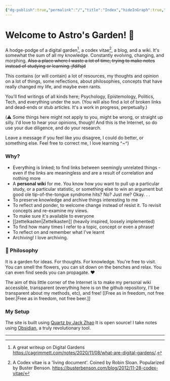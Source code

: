 ```yaml
---
{"dg-publish":true,"permalink":"/","title":"Index","hideInGraph":true,"pinned":true,"tags":["gardenEntry","gardenEntry","gardenEntry"]}
---
```




# Welcome to Astro's Garden! 🌱

A hodge-podge of a digital garden[^digitalgarden], a codex vitae[^codex], a blog, and a wiki.  It's somewhat the sum of all my knowledge. Constantly evolving, changing, and morphing. ~~Also a place where I waste a lot of time, trying to make notes instead of studying or learning. jfdifsjd~~

This contains (or will contain) a lot of resources, my thoughts and opinion on a lot of things, some reflections, about philosophies, concepts that have really changed my life, and maybe even rants. 

You'll find writings of all kinds here; Psychology, Epistemology, Politics, Tech, and everything under the sun.  (You will also find a lot of broken links and dead-ends or stub articles. It's a work in progress, perpetually.)
 
(⚠️ Some things here might not apply to you, might be wrong, or straight up silly. I'd love to hear your opinions, though! And this is the Internet, so do use your due diligence, and do your research. 

Leave a message if you feel like you disagree, I could do better, or something else. Feel free to correct me, I love learning ^~^)

### Why?

- Everything is linked; to find links between seemingly unrelated things - even if the links are meaningless and are a result of correlation and nothing more
- A **personal wiki** for me. You know how you want to pull up a particular study, or a particular statistic, or something else to win an argument but good ole tip-of-the-tongue syndrome hits? No? Just me? Okay. . . 
- To preserve knowledge and archive things interesting to me
- To reflect and ponder, to welcome change instead of resist it. To revisit concepts and re-examine my views. 
- To make sure it's available to everyone 
- [[zettelkasten\|Zettelkasten]] (heavily inspired, loosely implemented)
- To find how many times I refer to a topic, concept or even a phrase! 
- To reflect on and remember what I've learnt 
- Archiving! I love archiving. 

### 🌱 Philosophy 
It is a garden for ideas. For thoughts. For knowledge. You're free to visit. You can smell the flowers, you can sit down on the benches and relax. You can even find seeds you can propagate. ♥ 

The aim of this little corner of the Internet is to make my personal wiki accessible, transparent (everything here is on the github repository, I'll be transparent about my methods, etc), and free! [[Free as in freedom, not free beer.\|Free as in freedom, not free beer.]]

### My Setup 
The site is built using [Quartz by Jack Zhao](https://github.com/jackyzha0/quartz) It is open source!
I take notes using [Obsidian](https://obsidian.md), a truly revolutionary tool. 


---
[^codex]: A Codex vitae is a 'living document'. Coined by Robin Sloan. Popularized by Buster Benson. https://busterbenson.com/blog/2012/11-28-codex-vitae/ 
[^digitalgarden]: A great writeup on Digital Gardens https://cagrimmett.com/notes/2020/11/08/what-are-digital-gardens/. 








